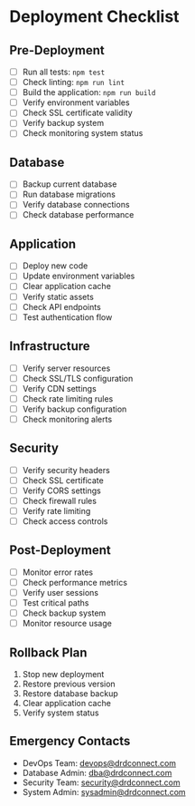 # Deployment Checklist

## Pre-Deployment
- [ ] Run all tests: `npm test`
- [ ] Check linting: `npm run lint`
- [ ] Build the application: `npm run build`
- [ ] Verify environment variables
- [ ] Check SSL certificate validity
- [ ] Verify backup system
- [ ] Check monitoring system status

## Database
- [ ] Backup current database
- [ ] Run database migrations
- [ ] Verify database connections
- [ ] Check database performance

## Application
- [ ] Deploy new code
- [ ] Update environment variables
- [ ] Clear application cache
- [ ] Verify static assets
- [ ] Check API endpoints
- [ ] Test authentication flow

## Infrastructure
- [ ] Verify server resources
- [ ] Check SSL/TLS configuration
- [ ] Verify CDN settings
- [ ] Check rate limiting rules
- [ ] Verify backup configuration
- [ ] Check monitoring alerts

## Security
- [ ] Verify security headers
- [ ] Check SSL certificate
- [ ] Verify CORS settings
- [ ] Check firewall rules
- [ ] Verify rate limiting
- [ ] Check access controls

## Post-Deployment
- [ ] Monitor error rates
- [ ] Check performance metrics
- [ ] Verify user sessions
- [ ] Test critical paths
- [ ] Check backup system
- [ ] Monitor resource usage

## Rollback Plan
1. Stop new deployment
2. Restore previous version
3. Restore database backup
4. Clear application cache
5. Verify system status

## Emergency Contacts
- DevOps Team: devops@drdconnect.com
- Database Admin: dba@drdconnect.com
- Security Team: security@drdconnect.com
- System Admin: sysadmin@drdconnect.com 